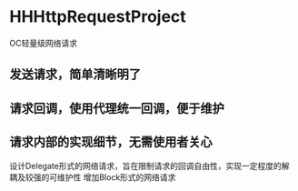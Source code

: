 # HHHttpRequestProject
OC轻量级网络请求

## 发送请求，简单清晰明了
## 请求回调，使用代理统一回调，便于维护
## 请求内部的实现细节，无需使用者关心

设计Delegate形式的网络请求，旨在限制请求的回调自由性，实现一定程度的解耦及较强的可维护性
增加Block形式的网络请求
